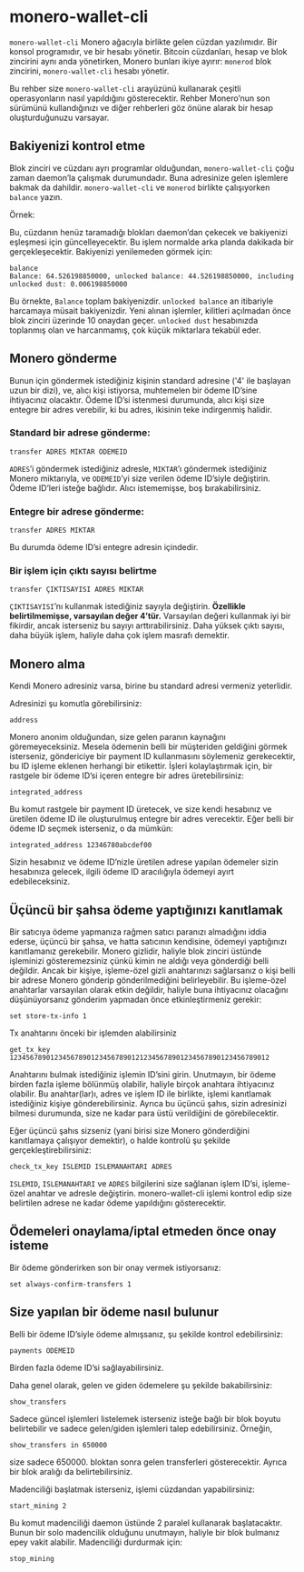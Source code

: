 # monero-wallet-cli

`monero-wallet-cli` Monero ağacıyla birlikte gelen cüzdan yazılımıdır. Bir konsol programıdır, ve bir hesabı yönetir. Bitcoin cüzdanları, hesap ve blok zincirini aynı anda yönetirken, Monero bunları ikiye ayırır: `monerod` blok zincirini, `monero-wallet-cli` hesabı yönetir.

Bu rehber size `monero-wallet-cli` arayüzünü kullanarak çeşitli operasyonların nasıl yapıldığını gösterecektir. Rehber Monero’nun son sürümünü kullandığınızı ve diğer rehberleri göz önüne alarak bir hesap oluşturduğunuzu varsayar.


## Bakiyenizi kontrol etme

Blok zinciri ve cüzdanı ayrı programlar olduğundan, `monero-wallet-cli` çoğu zaman daemon’la çalışmak durumundadır. Buna adresinize gelen işlemlere bakmak da dahildir. `monero-wallet-cli` ve `monerod` birlikte çalışıyorken `balance` yazın.

Örnek:

Bu, cüzdanın henüz taramadığı blokları daemon’dan çekecek ve bakiyenizi eşleşmesi için güncelleyecektir. Bu işlem normalde arka planda dakikada bir gerçekleşecektir. Bakiyenizi yenilemeden görmek için:

    balance
    Balance: 64.526198850000, unlocked balance: 44.526198850000, including unlocked dust: 0.006198850000

Bu örnekte, `Balance` toplam bakiyenizdir. `unlocked balance` an itibariyle harcamaya müsait bakiyenizdir. Yeni alınan işlemler, kilitleri açılmadan önce blok zinciri üzerinde 10 onaydan geçer. `unlocked dust` hesabınızda toplanmış olan ve harcanmamış, çok küçük miktarlara tekabül eder.

## Monero gönderme

Bunun için göndermek istediğiniz kişinin standard adresine ('4' ile başlayan uzun bir dizi), ve, alıcı kişi istiyorsa, muhtemelen bir ödeme ID’sine ihtiyacınız olacaktır. Ödeme ID’si istenmesi durumunda, alıcı kişi size entegre bir adres verebilir, ki bu adres, ikisinin teke indirgenmiş halidir.

### Standard bir adrese gönderme:

    transfer ADRES MIKTAR ODEMEID

`ADRES`’i göndermek istediğiniz adresle, `MIKTAR`’ı göndermek istediğiniz Monero miktarıyla, ve `ODEMEID`’yi size verilen ödeme ID’siyle değiştirin. Ödeme ID’leri isteğe bağlıdır. Alıcı istememişse, boş bırakabilirsiniz.

### Entegre bir adrese gönderme:

    transfer ADRES MIKTAR

Bu durumda ödeme ID’si entegre adresin içindedir.

### Bir işlem için çıktı sayısı belirtme

    transfer ÇIKTISAYISI ADRES MIKTAR

`ÇIKTISAYISI`’nı kullanmak istediğiniz sayıyla değiştirin. **Özellikle belirtilmemişse, varsayılan değer 4’tür.** Varsayılan değeri kullanmak iyi bir fikirdir, ancak isterseniz bu sayıyı arttırabilirsiniz. Daha yüksek çıktı sayısı, daha büyük işlem, haliyle daha çok işlem masrafı demektir.


## Monero alma

Kendi Monero adresiniz varsa, birine bu standard adresi vermeniz yeterlidir.

Adresinizi şu komutla görebilirsiniz:

    address

Monero anonim olduğundan, size gelen paranın kaynağını göremeyeceksiniz. Mesela ödemenin belli bir müşteriden geldiğini görmek isterseniz, göndericiye bir payment ID kullanmasını söylemeniz gerekecektir, bu ID işleme eklenen herhangi bir etikettir. İşleri kolaylaştırmak için, bir rastgele bir ödeme ID’si içeren entegre bir adres üretebilirsiniz:

    integrated_address

Bu komut rastgele bir payment ID üretecek, ve size kendi hesabınız ve üretilen ödeme ID ile oluşturulmuş entegre bir adres verecektir. Eğer belli bir ödeme ID seçmek isterseniz, o da mümkün:

    integrated_address 12346780abcdef00

Sizin hesabınız ve ödeme ID’nizle üretilen adrese yapılan ödemeler sizin hesabınıza gelecek, ilgili ödeme ID aracılığıyla ödemeyi ayırt edebileceksiniz.


## Üçüncü bir şahsa ödeme yaptığınızı kanıtlamak

Bir satıcıya ödeme yapmanıza rağmen satıcı paranızı almadığını iddia ederse, üçüncü bir şahsa, ve hatta satıcının kendisine, ödemeyi yaptığınızı kanıtlamanız gerekebilir. Monero gizlidir, haliyle blok zinciri üstünde işleminizi gösteremezsiniz çünkü kimin ne aldığı veya gönderdiği belli değildir. Ancak bir kişiye, işleme-özel gizli anahtarınızı sağlarsanız o kişi belli bir adrese Monero gönderip gönderilmediğini belirleyebilir. Bu işleme-özel anahtarlar varsayılan olarak etkin değildir, haliyle buna ihtiyacınız olacağını düşünüyorsanız gönderim yapmadan önce etkinleştirmeniz gerekir:

    set store-tx-info 1

Tx anahtarını önceki bir işlemden alabilirsiniz

    get_tx_key 1234567890123456789012345678901212345678901234567890123456789012

Anahtarını bulmak istediğiniz işlemin ID’sini girin. Unutmayın, bir ödeme birden fazla işleme bölünmüş olabilir, haliyle birçok anahtara ihtiyacınız olabilir. Bu anahtar(lar)ı, adres ve işlem ID ile birlikte, işlemi kanıtlamak istediğiniz kişiye gönderebilirsiniz. Ayrıca bu üçüncü şahıs, sizin adresinizi bilmesi durumunda, size ne kadar para üstü verildiğini de görebilecektir.

Eğer üçüncü şahıs sizseniz (yani birisi size Monero gönderdiğini kanıtlamaya çalışıyor demektir), o halde kontrolü şu şekilde gerçekleştirebilirsiniz:

    check_tx_key ISLEMID ISLEMANAHTARI ADRES

`ISLEMID`, `ISLEMANAHTARI` ve `ADRES` bilgilerini size sağlanan işlem ID’si, işleme-özel anahtar ve adresle değiştirin. monero-wallet-cli işlemi kontrol edip size belirtilen adrese ne kadar ödeme yapıldığını gösterecektir.


## Ödemeleri onaylama/iptal etmeden önce onay isteme

Bir ödeme gönderirken son bir onay vermek istiyorsanız:

    set always-confirm-transfers 1


## Size yapılan bir ödeme nasıl bulunur

Belli bir ödeme ID’siyle ödeme almışsanız, şu şekilde kontrol edebilirsiniz:

    payments ODEMEID

Birden fazla ödeme ID’si sağlayabilirsiniz.

Daha genel olarak, gelen ve giden ödemelere şu şekilde bakabilirsiniz:

    show_transfers

Sadece güncel işlemleri listelemek isterseniz isteğe bağlı bir blok boyutu belirtebilir ve sadece gelen/giden işlemleri talep edebilirsiniz. Örneğin,

    show_transfers in 650000

size sadece 650000. bloktan sonra gelen transferleri gösterecektir. Ayrıca bir blok aralığı da belirtebilirsiniz.

Madenciliği başlatmak isterseniz, işlemi cüzdandan yapabilirsiniz:

    start_mining 2

Bu komut madenciliği daemon üstünde 2 paralel kullanarak başlatacaktır. Bunun bir solo madencilik olduğunu unutmayın, haliyle bir blok bulmanız epey vakit alabilir. Madenciliği durdurmak için:

    stop_mining
